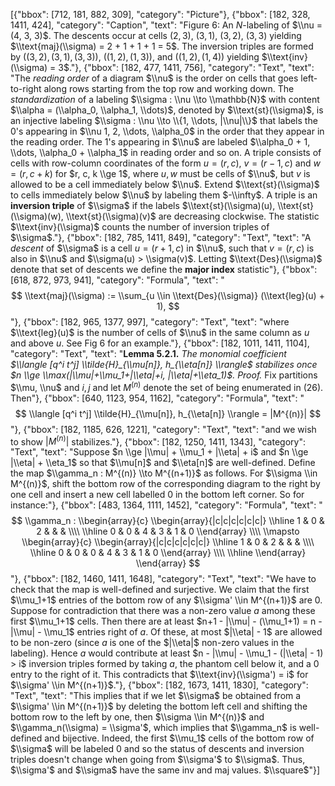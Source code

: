 [{"bbox": [712, 181, 882, 309], "category": "Picture"}, {"bbox": [182, 328, 1411, 424], "category": "Caption", "text": "Figure 6: An $N$-labeling of $\\nu = (4, 3, 3)$. The descents occur at cells $(2, 3)$, $(3, 1)$, $(3, 2)$, $(3, 3)$ yielding $\\text{maj}(\\sigma) = 2 + 1 + 1 + 1 = 5$. The inversion triples are formed by $((3, 2), (3, 1), (3, 3))$, $((1, 2), (1, 3))$, and $((1, 2), (1, 4))$ yielding $\\text{inv}(\\sigma) = 3$."}, {"bbox": [182, 477, 1411, 756], "category": "Text", "text": "The *reading order* of a diagram $\\nu$ is the order on cells that goes left-to-right along rows starting from the top row and working down. The *standardization* of a labeling $\\sigma : \\nu \\to \\mathbb{N}$ with content $\\alpha = (\\alpha_0, \\alpha_1, \\dots)$, denoted by $\\text{st}(\\sigma)$, is an injective labeling $\\sigma : \\nu \\to \\{1, \\dots, |\\nu|\\}$ that labels the 0's appearing in $\\nu 1, 2, \\dots, \\alpha_0$ in the order that they appear in the reading order. The 1's appearing in $\\nu$ are labeled $\\alpha_0 + 1, \\dots, \\alpha_0 + \\alpha_1$ in reading order and so on. A triple consists of cells with row-column coordinates of the form $u = (r, c)$, $v = (r-1, c)$ and $w = (r, c+k)$ for $r, c, k \\ge 1$, where $u, w$ must be cells of $\\nu$, but $v$ is allowed to be a cell immediately below $\\nu$. Extend $\\text{st}(\\sigma)$ to cells immediately below $\\nu$ by labeling them $-\\infty$. A triple is an **inversion triple** of $\\sigma$ if the labels $\\text{st}(\\sigma)(u), \\text{st}(\\sigma)(w), \\text{st}(\\sigma)(v)$ are decreasing clockwise. The statistic $\\text{inv}(\\sigma)$ counts the number of inversion triples of $\\sigma$."}, {"bbox": [182, 785, 1411, 849], "category": "Text", "text": "A *descent* of $\\sigma$ is a cell $u = (r+1, c)$ in $\\nu$, such that $v = (r, c)$ is also in $\\nu$ and $\\sigma(u) > \\sigma(v)$. Letting $\\text{Des}(\\sigma)$ denote that set of descents we define the **major index** statistic"}, {"bbox": [618, 872, 973, 941], "category": "Formula", "text": "$$ \\text{maj}(\\sigma) := \\sum_{u \\in \\text{Des}(\\sigma)} (\\text{leg}(u) + 1), $$"}, {"bbox": [182, 965, 1377, 997], "category": "Text", "text": "where $\\text{leg}(u)$ is the number of cells of $\\nu$ in the same column as $u$ and above $u$. See Fig 6 for an example."}, {"bbox": [182, 1011, 1411, 1104], "category": "Text", "text": "**Lemma 5.2.1.** *The monomial coefficient $\\langle [q^i t^j] \\tilde{H}_{\\mu[n]}, h_{\\eta[n]} \\rangle$ stabilizes once $n \\ge \\max(|\\mu|+\\mu_1+|\\eta|+i, |\\eta|+\\eta_1)$.* *Proof.* Fix partitions $\\mu, \\nu$ and $i, j$ and let $M^{(n)}$ denote the set of being enumerated in (26). Then"}, {"bbox": [640, 1123, 954, 1162], "category": "Formula", "text": "$$ \\langle [q^i t^j] \\tilde{H}_{\\mu[n]}, h_{\\eta[n]} \\rangle = |M^{(n)}| $$"}, {"bbox": [182, 1185, 626, 1221], "category": "Text", "text": "and we wish to show $|M^{(n)}|$ stabilizes."}, {"bbox": [182, 1250, 1411, 1343], "category": "Text", "text": "Suppose $n \\ge |\\mu| + \\mu_1 + |\\eta| + i$ and $n \\ge |\\eta| + \\eta_1$ so that $\\mu[n]$ and $\\eta[n]$ are well-defined. Define the map $\\gamma_n : M^{(n)} \\to M^{(n+1)}$ as follows. For $\\sigma \\in M^{(n)}$, shift the bottom row of the corresponding diagram to the right by one cell and insert a new cell labelled 0 in the bottom left corner. So for instance:"}, {"bbox": [483, 1364, 1111, 1452], "category": "Formula", "text": "$$ \\gamma_n : \\begin{array}{c} \\begin{array}{|c|c|c|c|c|c|} \\hline 1 & 0 & 2 & & & \\\\ \\hline 0 & 0 & 4 & 3 & 1 & 0 \\end{array} \\\\ \\mapsto \\begin{array}{c} \\begin{array}{|c|c|c|c|c|c|} \\hline 1 & 0 & 2 & & & \\\\ \\hline 0 & 0 & 0 & 4 & 3 & 1 & 0 \\end{array} \\\\ \\hline \\end{array} \\end{array} $$"}, {"bbox": [182, 1460, 1411, 1648], "category": "Text", "text": "We have to check that the map is well-defined and surjective. We claim that the first $\\mu_1+1$ entries of the bottom row of any $\\sigma' \\in M^{(n+1)}$ are 0. Suppose for contradiction that there was a non-zero value $a$ among these first $\\mu_1+1$ cells. Then there are at least $n+1 - |\\mu| - (\\mu_1+1) = n - |\\mu| - \\mu_1$ entries right of $a$. Of these, at most $|\\eta| - 1$ are allowed to be non-zero (since $a$ is one of the $|\\eta|$ non-zero values in the labeling). Hence $a$ would contribute at least $n - |\\mu| - \\mu_1 - (|\\eta| - 1) > i$ inversion triples formed by taking $a$, the phantom cell below it, and a 0 entry to the right of it. This contradicts that $\\text{inv}(\\sigma') = i$ for $\\sigma' \\in M^{(n+1)}$."}, {"bbox": [182, 1673, 1411, 1830], "category": "Text", "text": "This implies that if we let $\\sigma$ be obtained from a $\\sigma' \\in M^{(n+1)}$ by deleting the bottom left cell and shifting the bottom row to the left by one, then $\\sigma \\in M^{(n)}$ and $\\gamma_n(\\sigma) = \\sigma'$, which implies that $\\gamma_n$ is well-defined and bijective. Indeed, the first $\\mu_1$ cells of the bottom row of $\\sigma$ will be labeled 0 and so the status of descents and inversion triples doesn't change when going from $\\sigma'$ to $\\sigma$. Thus, $\\sigma'$ and $\\sigma$ have the same inv and maj values. $\\square$"}]